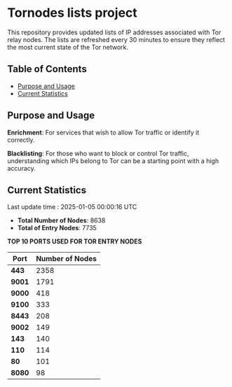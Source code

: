 # Tornodes lists project

This repository provides updated lists of IP addresses associated with Tor relay nodes. The lists are refreshed every 30 minutes to ensure they reflect the most current state of the Tor network.

## Table of Contents

- [Purpose and Usage](#purpose-and-usage)
- [Current Statistics](#current-statistics)


## Purpose and Usage

**Enrichment**: For services that wish to allow Tor traffic or identify it correctly.

**Blacklisting**: For those who want to block or control Tor traffic, understanding which IPs belong to Tor can be a starting point with a high accuracy.

## Current Statistics

Last update time : 2025-01-05 00:00:16 UTC

- **Total Number of Nodes**: 8638
- **Total of Entry Nodes**: 7735

**TOP 10 PORTS USED FOR TOR ENTRY NODES**

| **Port** | **Number of Nodes** |
|------|-----------------|
| **443**   | 2358  |
| **9001**   | 1791  |
| **9000**   | 418  |
| **9100**   | 333  |
| **8443**   | 208  |
| **9002**   | 149  |
| **143**   | 140  |
| **110**   | 114  |
| **80**   | 101  |
| **8080**   | 98  |

